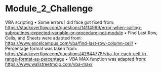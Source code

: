 # Module_2_Challenge
VBA scripting 
•	Some errors I did face got fixed from: https://stackoverflow.com/questions/14114969/error-when-calling-subroutines-expected-variable-or-procedure-not-module
•	Find Last Row, Cells, and Sheets were adapted from: https://www.excelcampus.com/vba/find-last-row-column-cell/
•	Percentage format was taken from: https://stackoverflow.com/questions/42844778/vba-for-each-cell-in-range-format-as-percentage
•	VBA MAX function was adapted from: https://www.wallstreetmojo.com/vba-max/
